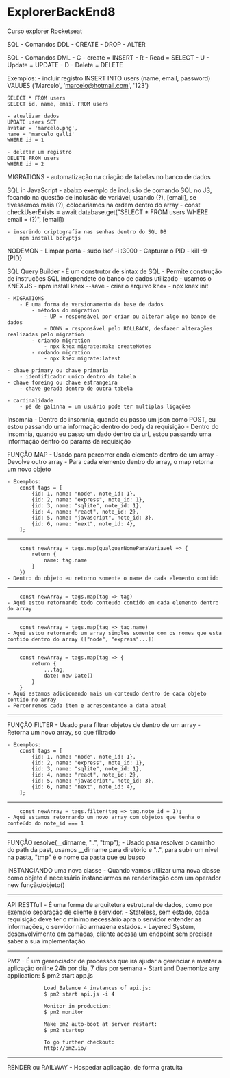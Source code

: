 # ExplorerBackEnd8
 Curso explorer Rocketseat

SQL - Comandos DDL
    - CREATE
    - DROP
    - ALTER

SQL - Comandos DML
    - C - create = INSERT
    - R - Read = SELECT
    - U - Update = UPDATE
    - D - Delete = DELETE

Exemplos:
    - incluir registro
    INSERT INTO users
    (name, email, password)
    VALUES
    ('Marcelo', 'marcelo@hotmail.com', '123')

    SELECT * FROM users
    SELECT id, name, email FROM users

    - atualizar dados
    UPDATE users SET
    avatar = 'marcelo.png',
    name = 'marcelo galli'
    WHERE id = 1

    - deletar um registro
    DELETE FROM users
    WHERE id = 2    

MIGRATIONS
    - automatização na criação de tabelas no banco de dados

SQL in JavaScript
    - abaixo exemplo de inclusão de comando SQL no JS, focando na questão de inclusão de variável, usando (?), [email], se tivessemos mais (?), colocariamos na ordem dentro do array
    - const checkUserExists = await database.get("SELECT * FROM users WHERE email = (?)", [email])

    - inserindo criptografia nas senhas dentro do SQL DB
        npm install bcryptjs

NODEMON
    - Limpar porta
        - sudo lsof -i :3000
        - Capturar o PID
        - kill -9 {PID}

SQL Query Builder
    - É um construtor de sintax de SQL
    - Permite construção de instruções SQL independete do banco de dados utilizado
    - usamos o KNEX.JS
        - npm install knex --save
        - criar o arquivo knex
            - npx knex init
    
    - MIGRATIONS
        - É uma forma de versionamento da base de dados
            - métodos do migration
                - UP = responsável por criar ou alterar algo no banco de dados
                - DOWN = responsável pelo ROLLBACK, desfazer alterações realizadas pelo migration
            - criando migration
                - npx knex migrate:make createNotes
            - rodando migration
                - npx knex migrate:latest

    - chave primary ou chave primaria
        - identificador unico dentro da tabela
    - chave foreing ou chave estrangeira 
        - chave gerada dentro de outra tabela
    
    - cardinalidade
        - pé de galinha = um usuário pode ter multiplas ligações


Insomnia
    - Dentro do insomnia, quando eu passo um json como POST, eu estou passando uma informação dentro do body da requisição
    - Dentro do insomnia, quando eu passo um dado dentro da url, estou passando uma informação dentro do params da requisição

FUNÇÃO MAP
    - Usado para percorrer cada elemento dentro de um array
    - Devolve outro array
    - Para cada elemento dentro do array, o map retorna um novo objeto
     
    - Exemplos:
        const tags = [
            {id: 1, name: "node", note_id: 1},
            {id: 2, name: "express", note_id: 1},
            {id: 3, name: "sqlite", note_id: 1},
            {id: 4, name: "react", note_id: 2},
            {id: 5, name: "javascript", note_id: 3},
            {id: 6, name: "next", note_id: 4},
        ];
----------------------------------------------------------------
        const newArray = tags.map(qualquerNomeParaVariavel => {
            return {
                name: tag.name
            }
        })
    - Dentro do objeto eu retorno somente o name de cada elemento contido
----------------------------------------------------------------
        const newArray = tags.map(tag => tag)
    - Aqui estou retornando todo conteudo contido em cada elemento dentro do array
----------------------------------------------------------------
        const newArray = tags.map(tag => tag.name)
    - Aqui estou retornando um array simples somente com os nomes que esta contido dentro do array (["node", "express"...])
----------------------------------------------------------------
        const newArray = tags.map(tag => {
            return {
                ...tag,
                date: new Date()
            }
        }
    - Aqui estamos adicionando mais um conteudo dentro de cada objeto contido no array
    - Percorremos cada item e acrescentando a data atual
----------------------------------------------------------------

FUNÇÃO FILTER
    - Usado para filtrar objetos de dentro de um array
    - Retorna um novo array, so que filtrado

    - Exemplos:
        const tags = [
            {id: 1, name: "node", note_id: 1},
            {id: 2, name: "express", note_id: 1},
            {id: 3, name: "sqlite", note_id: 1},
            {id: 4, name: "react", note_id: 2},
            {id: 5, name: "javascript", note_id: 3},
            {id: 6, name: "next", note_id: 4},
        ];
----------------------------------------------------------------
        const newArray = tags.filter(tag => tag.note_id = 1);
    - Aqui estamos retornando um novo array com objetos que tenha o conteúdo do note_id === 1

----------------------------------------------------------------
FUNÇÃO resolve(__dirname, "..", "tmp");
    - Usado para resolver o caminho do path da past, usamos __dirname para diretório e "..", para subir um nível na pasta, "tmp" é o nome da pasta que eu busco

INSTANCIANDO uma nova classe
    - Quando vamos utilizar uma nova classe como objeto é necessário instanciarmos na renderização com um operador new função/objeto()

----------------------------------------------------------------
API RESTfull
    - É uma forma de arquitetura estrutural de dados, como por exemplo separação de cliente e servidor.
    - Stateless, sem estado, cada requisição deve ter o minimo necessário apra o servidor entender as informações, o servidor não armazena estados.
    - Layered System, desenvolvimento em camadas, cliente acessa um endpoint sem precisar saber a sua implementação.

----------------------------------------------------------------
PM2
    - É um gerenciador de processos que irá ajudar a gerenciar e manter a aplicação online 24h por dia, 7 dias por semana
    - Start and Daemonize any application:
                $ pm2 start app.js

                Load Balance 4 instances of api.js:
                $ pm2 start api.js -i 4

                Monitor in production:
                $ pm2 monitor

                Make pm2 auto-boot at server restart:
                $ pm2 startup

                To go further checkout:
                http://pm2.io/

----------------------------------------------------------------
RENDER ou RAILWAY
    - Hospedar aplicação, de forma gratuita